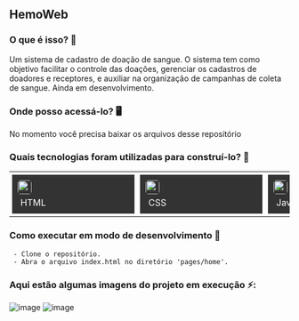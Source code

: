 ## HemoWeb

### O que é isso? 🤔
Um sistema de cadastro de doação de sangue. O sistema tem como objetivo facilitar o controle das doações, gerenciar os cadastros de doadores e receptores, e auxiliar na organização de campanhas de coleta de sangue.
Ainda em desenvolvimento.

### Onde posso acessá-lo? 🖥
No momento você precisa baixar os arquivos desse repositório

### Quais tecnologias foram utilizadas para construí-lo? 🚀
<table><tr><td style="padding: 5px;">
        <div style="background-color: #333; width: 200px; height: 50px; padding: 10px;">
            <img src='https://cdn.jsdelivr.net/gh/devicons/devicon@latest/icons/html5/html5-original.svg' width="25" height="25" style="border-radius: 5px;">
            <p style="color: white; padding: 5px; margin: 0;">HTML</p>
        </div>
    </td><td style="padding: 5px;">
        <div style="background-color: #333; width: 200px; height: 50px; padding: 10px;">
            <img src='https://cdn.jsdelivr.net/gh/devicons/devicon@latest/icons/css3/css3-original.svg' width="25" height="25" style="border-radius: 5px;">
            <p style="color: white; padding: 5px; margin: 0;">CSS</p>
        </div>
    </td><td style="padding: 5px;">
        <div style="background-color: #333; width: 200px; height: 50px; padding: 10px;">
            <img src='https://cdn.jsdelivr.net/gh/devicons/devicon@latest/icons/javascript/javascript-original.svg' width="25" height="25" style="border-radius: 5px;">
            <p style="color: white; padding: 5px; margin: 0;">Javascript</p>
        </div>
    </td><td style="padding: 5px;">
        <div style="background-color: #333; width: 200px; height: 50px; padding: 10px;">
            <img src='https://cdn.jsdelivr.net/gh/devicons/devicon@latest/icons/tailwindcss/tailwindcss-original-wordmark.svg' width="25" height="25" style="border-radius: 5px;">
            <p style="color: white; padding: 5px; margin: 0;">Tailwind</p>
        </div>
    </td></tr></table>

### Como executar em modo de desenvolvimento 🏃

     - Clone o repositório.
     - Abra o arquivo index.html no diretório 'pages/home'. 
    
### Aqui estão algumas imagens do projeto em execução ⚡️:
![image](https://github.com/user-attachments/assets/af96c23e-0461-4219-9672-7a9452e7d3c0)
![image](https://github.com/user-attachments/assets/f3534b72-bf5c-48df-b587-7beadb393cf6)



